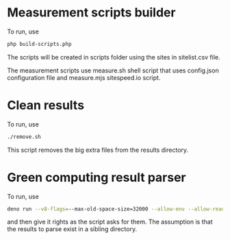 # Measurement scripts builder

To run, use

```bash
php build-scripts.php
```

The scripts will be created in scripts folder using the sites in sitelist.csv file.

The measurement scripts use measure.sh shell script that uses config.json configuration file and measure.mjs sitespeed.io script.

# Clean results

To run, use

```bash
./remove.sh
```

This script removes the big extra files from the results directory.

# Green computing result parser

To run, use

```bash
deno run --v8-flags=--max-old-space-size=32000 --allow-env --allow-read ./parse-pages.ts ./results > results.csv
```

and then give it rights as the script asks for them. The assumption is that the results to parse exist in a sibling directory.
